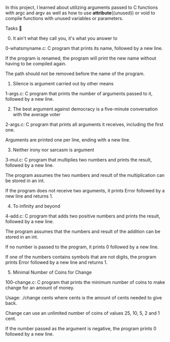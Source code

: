 In this project, I learned about utilizing arguments passed to C functions with argc and argv as well as how to use __attribute__((unused)) or void to compile functions with unused variables or parameters.



Tasks 📃

0. It ain't what they call you, it's what you answer to



0-whatsmyname.c: C program that prints its name, followed by a new line.

If the program is renamed, the program will print the new name without having to be compiled again.

The path should not be removed before the name of the program.

1. Silence is argument carried out by other means



1-args.c: C program that prints the number of arguments passed to it, followed by a new line.

2. The best argument against democracy is a five-minute conversation with the average voter



2-args.c: C program that prints all arguments it receives, including the first one.

Arguments are printed one per line, ending with a new line.

3. Neither irony nor sarcasm is argument



3-mul.c: C program that multiplies two numbers and prints the result, followed by a new line.

The program assumes the two numbers and result of the multiplication can be stored in an int.

If the program does not receive two arguments, it prints Error followed by a new line and returns 1.

4. To infinity and beyond



4-add.c: C program that adds two positive numbers and prints the result, followed by a new line.

The program assumes that the numbers and result of the addition can be stored in an int.

If no number is passed to the program, it prints 0 followed by a new line.

If one of the numbers contains symbols that are not digits, the program prints Error followed by a new line and returns 1.

5. Minimal Number of Coins for Change



100-change.c: C program that prints the minimum number of coins to make change for an amount of money.

Usage: ./change cents where cents is the amount of cents needed to give back.

Change can use an unlimited number of coins of values 25, 10, 5, 2 and 1 cent.

If the number passed as the argument is negative, the program prints 0 followed by a new line.

